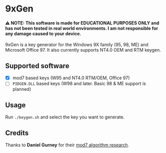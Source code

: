 # 9xGen
#### ⚠️ NOTE: This software is made for EDUCATIONAL PURPOSES ONLY and has not been tested in real world environments. I am not responsible for any damage caused to your device.
9xGen is a key generator for the Windows 9X family (95, 98, ME) and Microsoft Office 97. It also currently supports NT4.0 OEM and RTM keygen.

## Supported software
- [x] mod7 based keys (W95 and NT4.0 RTM/OEM, Office 97)
- [ ] `PIDGEN.DLL` based keys (W98 and later. Basic 98 & ME support is planned)

## Usage
Run `./keygen.sh` and select the key you want to generate.

## Credits
Thanks to <strong>Daniel Gurney</strong> for their [mod7 algorithm research](https://gurney.dev/posts/mod7/).